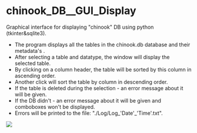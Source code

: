# chinook_DB__GUI_Display
Graphical interface for displaying "chinook" DB using python (tkinter&amp;sqlite3).
* The program displays all the tables in the chinook.db database and their metadata's .
* After selecting a table and datatype, the window will display the selected table.
* By clicking on a column header, the table will be sorted by this column in ascending order.
* Another click will sort the table by column in descending order.
* If the table is deleted during the selection - an error message about it will be given.
* If the DB didn't -  an error message about it will be given and comboboxes won't be displayed.
* Errors will be printed to the file: "./Log/Log_'Date'_'Time'.txt".
<img src="https://i.imgur.com/z7OWcnO.png">
